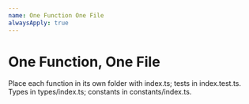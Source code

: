 ```yaml
---
name: One Function One File
alwaysApply: true
---
```


# One Function, One File

Place each function in its own folder with index.ts; tests in index.test.ts. Types in types/index.ts; constants in constants/index.ts.
